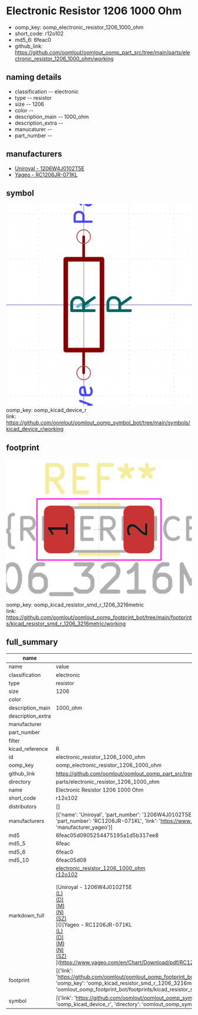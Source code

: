# Electronic Resistor 1206 1000 Ohm

  
* oomp_key: oomp_electronic_resistor_1206_1000_ohm 
* short_code: r12o102
* md5_6: 6feac0  
* github_link: https://github.com/oomlout/oomlout_oomp_part_src/tree/main/parts/electronic_resistor_1206_1000_ohm/working  
## naming details
* classification -- electronic
* type -- resistor
* size -- 1206
* color -- 
* description_main -- 1000_ohm
* description_extra -- 
* manucaturer -- 
* part_number -- 


## manufacturers
* [Uniroyal - 1206W4J0102T5E]()  
* [Yageo - RC1206JR-071KL](https://www.yageo.com/en/Chart/Download/pdf/RC1206JR-071KL)  

## symbol

![](symbol/0/working/working_600.png)  
oomp_key: oomp_kicad_device_r  
link: https://github.com/oomlout/oomlout_oomp_symbol_bot/tree/main/symbols/kicad_device_r/working  

## footprint

![](footprint/0/working/working_600.png)  
oomp_key: oomp_kicad_resistor_smd_r_1206_3216metric  
link: https://github.com/oomlout/oomlout_oomp_footprint_bot/tree/main/footprints/kicad_resistor_smd_r_1206_3216metric/working  

## full_summary
| name | value | 
| --- | --- | 
| name | value | 
| classification | electronic | 
| type | resistor | 
| size | 1206 | 
| color |  | 
| description_main | 1000_ohm | 
| description_extra |  | 
| manufacturer |  | 
| part_number |  | 
| filter |  | 
| kicad_reference | R | 
| id | electronic_resistor_1206_1000_ohm | 
| oomp_key | oomp_electronic_resistor_1206_1000_ohm | 
| github_link | https://github.com/oomlout/oomlout_oomp_part_src/tree/main/parts/electronic_resistor_1206_1000_ohm/working | 
| directory | parts/electronic_resistor_1206_1000_ohm | 
| name | Electronic Resistor 1206 1000 Ohm | 
| short_code | r12o102 | 
| distributors | [] | 
| manufacturers | [{'name': 'Uniroyal', 'part_number': '1206W4J0102T5E', 'link': '', 'id': 'manufacturer_uniroyal'}, {'name': 'Yageo', 'part_number': 'RC1206JR-071KL', 'link': 'https://www.yageo.com/en/Chart/Download/pdf/RC1206JR-071KL', 'id': 'manufacturer_yageo'}] | 
| md5 | 6feac05d0905254475195a1d5b317ee8 | 
| md5_5 | 6feac | 
| md5_6 | 6feac0 | 
| md5_10 | 6feac05d09 | 
| markdown_full | [electronic_resistor_1206_1000_ohm](https://github.com/oomlout/oomlout_oomp_part_src/tree/main/parts/electronic_resistor_1206_1000_ohm/working)<br>[r12o102](https://github.com/oomlout/oomlout_oomp_part_src/tree/main/parts/electronic_resistor_1206_1000_ohm/working)<br><br>[Uniroyal - 1206W4J0102T5E<br>[(L)<br>](https://www.lcsc.com/search?q=1206W4J0102T5E)[(D)<br>](https://www.digikey.com/en/products?,keywords=1206W4J0102T5E)[(M)<br>](https://www.mouser.com/Search/Refine?Keyword=1206W4J0102T5E)[(N)<br>](https://www.newark.com/search?st=1206W4J0102T5E)[(SZ)<br>](https://so.szlcsc.com/global.html?k=1206W4J0102T5E)]()[Yageo - RC1206JR-071KL<br>[(L)<br>](https://www.lcsc.com/search?q=RC1206JR-071KL)[(D)<br>](https://www.digikey.com/en/products?,keywords=RC1206JR-071KL)[(M)<br>](https://www.mouser.com/Search/Refine?Keyword=RC1206JR-071KL)[(N)<br>](https://www.newark.com/search?st=RC1206JR-071KL)[(SZ)<br>](https://so.szlcsc.com/global.html?k=RC1206JR-071KL)](https://www.yageo.com/en/Chart/Download/pdf/RC1206JR-071KL) | 
| footprint | [{'link': 'https://github.com/oomlout/oomlout_oomp_footprint_bot/tree/main/foootprntss/kicad_resistor_smd_r_1206_3216metric', 'oomp_key': 'oomp_kicad_resistor_smd_r_1206_3216metric', 'directory': 'oomlout_oomp_footprint_bot/footprints/kicad_resistor_smd_r_1206_3216metric//working/working.kicad_mod'}] | 
| symbol | [{'link': 'https://github.com/oomlout/oomlout_oomp_symbol_bot/tree/main/symbols/kicad_device_r', 'oomp_key': 'oomp_kicad_device_r', 'directory': 'oomlout_oomp_symbol_bot/symbols/kicad_device_r//working/working.kicad_sym'}] | 
